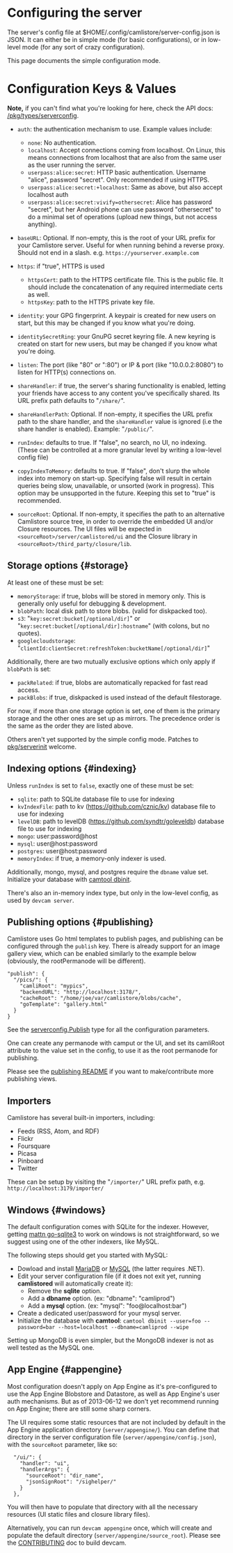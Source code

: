 # Configuring the server

The server's config file at $HOME/.config/camlistore/server-config.json is
JSON. It can either be in simple mode (for basic configurations), or in
low-level mode (for any sort of crazy configuration).

This page documents the simple configuration mode.

# Configuration Keys & Values

**Note,** if you can't find what you're looking for here, check the API docs: [/pkg/types/serverconfig](https://camlistore.org/pkg/types/serverconfig/).

* `auth`: the authentication mechanism to use. Example values include:

  * `none`: No authentication.
  * `localhost`: Accept connections coming from localhost. On Linux, this means
    connections from localhost that are also from the same user as the user
    running the server.
  * `userpass:alice:secret`: HTTP basic authentication. Username "alice",
    password "secret". Only recommended if using HTTPS.
  * `userpass:alice:secret:+localhost`: Same as above, but also accept
    localhost auth
  * `userpass:alice:secret:vivify=othersecret`: Alice has password "secret",
    but her Android phone can use password "othersecret" to do a minimal set of
    operations (upload new things, but not access anything).

* `baseURL`: Optional. If non-empty, this is the root of your URL prefix for
  your Camlistore server. Useful for when running behind a reverse proxy.
  Should not end in a slash. e.g. `https://yourserver.example.com`

* `https`: if "true", HTTPS is used

  * `httpsCert`: path to the HTTPS certificate file. This is the public file.
    It should include the concatenation of any required intermediate certs as
    well.
  * `httpsKey`: path to the HTTPS private key file.

* `identity`: your GPG fingerprint. A keypair is created for new users on
  start, but this may be changed if you know what you're doing.

* `identitySecretRing`: your GnuPG secret keyring file. A new keyring is
  created on start for new users, but may be changed if you know what you're
  doing.

* `listen`: The port (like "80" or ":80") or IP & port (like "10.0.0.2:8080")
  to listen for HTTP(s) connections on.

* `shareHandler`: if true, the server's sharing functionality is enabled,
  letting your friends have access to any content you've specifically shared.
  Its URL prefix path defaults to "`/share/`".

* `shareHandlerPath`: Optional. If non-empty, it specifies the URL prefix path
  to the share handler, and the `shareHandler` value is ignored (i.e the share
  handler is enabled). Example: "`/public/`".

* `runIndex`: defaults to true. If "false", no search, no UI, no indexing.
  (These can be controlled at a more granular level by writing a low-level
  config file)

* `copyIndexToMemory`: defaults to true. If "false", don't slurp the whole
  index into memory on start-up. Specifying false will result in certain
  queries being slow, unavailable, or unsorted (work in progress). This option
  may be unsupported in the future. Keeping this set to "true" is recommended.

* `sourceRoot`: Optional. If non-empty, it specifies the path to an alternative
  Camlistore source tree, in order to override the embedded UI and/or Closure
  resources. The UI files will be expected in `<sourceRoot>/server/camlistored/ui`
  and the Closure library in `<sourceRoot>/third_party/closure/lib`.


## Storage options {#storage}

At least one of these must be set:

* `memoryStorage`: if true, blobs will be stored in memory only. This is
  generally only useful for debugging & development.
* `blobPath`: local disk path to store blobs. (valid for diskpacked too).
* `s3`: "`key:secret:bucket[/optional/dir]`" or "`key:secret:bucket[/optional/dir]:hostname`" (with colons,
  but no quotes).
* `googlecloudstorage`: "`clientId:clientSecret:refreshToken:bucketName[/optional/dir]`"

Additionally, there are two mutually exclusive options which only apply if `blobPath` is set:

* `packRelated`: if true, blobs are automatically repacked for fast read access.
* `packBlobs`: if true, diskpacked is used instead of the default filestorage.

For now, if more than one storage option is set, one of them is the primary
storage and the other ones are set up as mirrors. The precedence order is the
same as the order they are listed above.

Others aren't yet supported by the simple config mode. Patches to
[pkg/serverinit](https://camlistore.org/pkg/serverinit/genconfig.go) welcome.


## Indexing options {#indexing}

Unless `runIndex` is set to `false`, exactly one of these must be set:

* `sqlite`: path to SQLite database file to use for indexing
* `kvIndexFile`: path to kv (https://github.com/cznic/kv) database file to use for indexing
* `levelDB`: path to levelDB (https://github.com/syndtr/goleveldb) database file to use for indexing
* `mongo`: user:password@host
* `mysql`: user@host:password
* `postgres`: user@host:password
* `memoryIndex`: if true, a memory-only indexer is used.

Additionally, mongo, mysql, and postgres require the `dbname` value set.
Initialize your database with [camtool dbinit](/cmd/camtool/).

There's also an in-memory index type, but only in the low-level config, as used
by `devcam server`.


## Publishing options {#publishing}

Camlistore uses Go html templates to publish pages, and publishing can be
configured through the `publish` key. There is already support for an image
gallery view, which can be enabled similarly to the example below (obviously,
the rootPermanode will be different).

    "publish": {
      "/pics/": {
        "camliRoot": "mypics",
        "backendURL": "http://localhost:3178/",
        "cacheRoot": "/home/joe/var/camlistore/blobs/cache",
        "goTemplate": "gallery.html"
      }
    }

See the
[serverconfig.Publish](https://camlistore.org/pkg/types/serverconfig/#Publish)
type for all the configuration parameters.

One can create any permanode with camput or the UI, and set its camliRoot
attribute to the value set in the config, to use it as the root permanode for
publishing.

Please see the [publishing README](/doc/publishing/README) if you want to
make/contribute more publishing views.


## Importers

Camlistore has several built-in importers, including:

 * Feeds (RSS, Atom, and RDF)
 * Flickr
 * Foursquare
 * Picasa
 * Pinboard
 * Twitter

These can be setup by visiting the "`/importer/`" URL prefix path, e.g. `http://localhost:3179/importer/`

## Windows {#windows}

The default configuration comes with SQLite for the indexer. However, getting
[mattn go-sqlite3](https://github.com/mattn/go-sqlite3) to work on windows is
not straightforward, so we suggest using one of the other indexers, like MySQL.

The following steps should get you started with MySQL:

* Dowload and install [MariaDB](https://downloads.mariadb.org/mariadb/5.5.32/)
  or [MySQL](http://dev.mysql.com/downloads/windows/installer/) (the latter
  requires .NET).
* Edit your server configuration file (if it does not exit yet, running
  **camlistored** will automatically create it):
  * Remove the <b>sqlite</b> option.
  * Add a <b>dbname</b> option. (ex: "dbname": "camliprod")
  * Add a <b>mysql</b> option. (ex: "mysql": "foo@localhost:bar")
* Create a dedicated user/password for your mysql server.
* Initialize the database with **camtool**: `camtool dbinit --user=foo
  --password=bar --host=localhost --dbname=camliprod --wipe`

Setting up MongoDB is even simpler, but the MongoDB indexer is not as well
tested as the MySQL one.


## App Engine {#appengine}

Most configuration doesn't apply on App Engine as it's pre-configured
to use the App Engine Blobstore and Datastore, as well as App Engine's
user auth mechanisms. But as of 2013-06-12 we don't yet recommend running
on App Engine; there are still some sharp corners.

The UI requires some static resources that are not included by default in the
App Engine application directory (`server/appengine/`). You can define that
directory in the server configuration file (`server/appengine/config.json`),
with the `sourceRoot` parameter, like so:

      "/ui/": {
        "handler": "ui",
        "handlerArgs": {
          "sourceRoot": "dir_name",
          "jsonSignRoot": "/sighelper/"
        }
      },

You will then have to populate that directory with all the necessary resources
(UI static files and closure library files).

Alternatively, you can run `devcam appengine` once, which will create and
populate the default directory (`server/appengine/source_root`). Please see the
[CONTRIBUTING](https://camlistore.googlesource.com/camlistore/+/master/CONTRIBUTING.md)
doc to build devcam.
